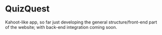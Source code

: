 # QuizQuest
Kahoot-like app, so far just developing the general structure/front-end part of the website; with back-end integration coming soon.
